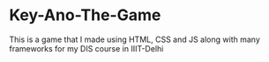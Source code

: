 # Key-Ano-The-Game
This is a game that I made using HTML, CSS and JS along with many frameworks for my DIS course in IIIT-Delhi
